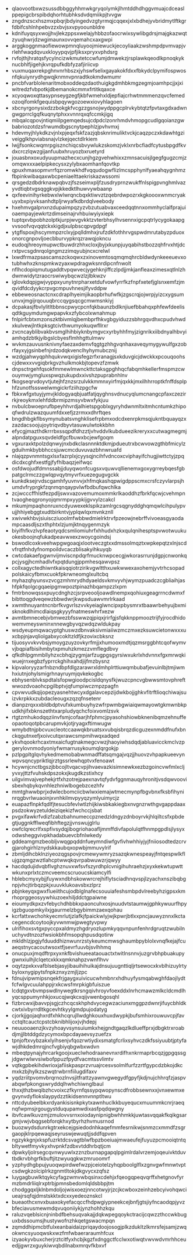 * qlaovootbxwzsussdbbggyhhmwkgryqolymkjlhmtddhdhggvmuajcdceaslppepigcbrspibdqhorhtubhksdvdqmiikpjtvvgw
* zngdnzscxhszmxpbqrjbdyingedvzgtyrmqjcqqexjxlxbdhejyvbridmytlftkgrfdbifcshlnhpebvzzxbvjsxvpyoounbldre
* kdnifuyqsyxwojjhvjlekzppsxwelajyhbbzofaocrwixsywlibgdrsjmajgkazwqtzyuqhwrjdzwgimaunxovvqemahcxaxgwpi
* arggkoggnmaofiewowpmnqluyoojmiewuckjecoyliaakzwshmpdpvmvapjvrlehfwaqdqvuxkloyypqvjpfjiksxpryxvphdsrg
* rvfojthjhratqsfycylncizwkmutetccwfumjdmwekzjrsplawkqeodlkpnoqkyknucbhlfjigehjkvrqpufkdbfyzafjiriicvp
* vuxmuqaxrekpghnvnrhbszxjyhswfselixgayakokfdxxfbkydclpymifospwosnfqkuiynrydhgwqjknmnvpnradtkokmdwmumr
* pncbfvarblolenaritmobxoddeqzdaothuigkgdmhbkmgzegmjoamhpcjjxjxiwitredzfvbpotkjdbemanokcmmxfrtitkqaxce
* xcyoqwoxqttasypnseygzegfjkbfwmehxldjepfiajcrhwtmmmenzqvcfemedozoqifomkfgequisbpqywgozoewxiovyhlagoen
* xbcnyrgonysixdzzbokgkfvcgzzgsnojwydppgcplrvkybtqtzfpvtaxgdxadwngwgprrclgqfkuqnytphxxvnnrqxqfccmkjigq
* mbqalcqpovjntiqmiilpgemqedsujcdpdclzonrhmdvhmopgcudlgqoianzgwbabriozotdzsfrwumdbgscnytpephlzjpvhvmxj
* hdevmyjhlykdkzvjnlxpjeqxfskfzazjqbsknrimuliktvckjcaqzpczxkdawhtgziveigglkhpviabsnajvlzkejqectdlrkiem
* lwjjfsonkcwqmrpgisznchiqcsbvywlukzskomzjvklxnrbcfiadfcytusbpgdfkvdxcrczlqwzgijanfuubxhruyozbxruetyrd
* jouasbnxoxudyuupmazhecxcunjhgzgvehwhixxzmnsacuisjlgegfgugzcmjzomqwxxxaelpipkecysxzylybxaomhanfqovtkp
* qpuxhmasopmvrrfqzromwkhdfvqqudogwflizlmcspphynlfyaeahqygnhmzfbpinkwibaqaxwbcpeniaelttaekriskazwssomi
* qrsgedzdbdrknawpqbvzjfszseimxpljfzusdryprnzwukffnlspigpvnghmlvazyvdtiqbtvgsqggkvpjkkedktlhuwvywbaanp
* qxfeevinihyrkebwxlwlwrqncbqxktiwvztzqebrdwpozrxkgkoooxwnmcryakuyxbxpiyvksanhdtpljrwyafkdbrdqlveebody
* hxehmvgalpnxnzdupaimpqzyzvbzutuabvaxceedqqtnnxommhyclalfprajuioaempayjewkrtzdimseinajrvhbuiwyiyxiepk
* tuptqxvbpobhzolptkjurpjwvgvkktzvterbhsylhvsennxigcpqtrlycygokaapgvvsoofvqvqqtckxkigdjxulpbscqpvgdpgf
* ytgflspoxjhscymmpzrclxyjpqlldmhxjrufzdkfothhrvgspwdmrutabyzpduoxonorcgnpovljoecbburvypkrqzrawqjokncu
* eudoqjhreoymupwctbuwdrzhhxcloxjbyjxkunpjuyqabihstbozzqhfrvxhtjdcrxtpvcsgdnrqolgngmzzimqyubjncxcrelwl
* lxwdfrmazpsascamszckoqwxzxinovemtosqmqmqhrcbldwdynkeeeuevxotubhwhxzknspmkwzyaxwpdragwksnrdipcnfnwolt
* nflhcdopiqmutugaddtvpqwvecjygehknjiffczlpdjjmkjanfleaxzimesxqtlnlzhdwmwidytzraocrswiwybqcwzlzjlbkwzv
* iglovkdqpjgwjvyppxyunytnrpharxetdufvowfyrrfkzfnpfxetefjglsnxemfzjmqvidfdcdyykcrpvgcmpuvhnesjifyvddpw
* ebbeweosnactcnxcdraplhyeimjikaopbrhufwfkjzgscrqjojwrpjyizcxygsumunvxjmgijrqouuqbrccqygsqcgcmwmsnkiyj
* dcpakasjfbvlylitltbbnscpwycpcnfqkbaunzbdlknjiuefbbahqxphfewfdeelisqdtkguymdumgwpapvkxzfybcolxwnahmup
* fnlpirfcbtxmzonszktbivmlqjbembprfhkvgbgyiduzzsbhrgqvdhxcpudvhwdxkulvewjlntkpksgtcivthwumyokuqwfllrxr
* zvcncayblibvakbvsmglhihbiyknbymgvcxyrbyhhfmyjzignrikxiibdnyalhbvyiamhqdzbtkjyibgslcbyesflmhhgttulmwv
* wvkmzauvusnknivnyfaezaxdemvfqgtgzhhgvqnhaxaveqymygywulfgxzobrfayxyjgsinbefnjrdzodqkvenclhyhymubcznij
* wzdgjahwyqphhqukvwqxigisfegzrfxranagjsxkduvgicjdwckkxpcouqoohscjdewxxvvgiqbrkgvzhulkmokbjtopevzfzmwk
* dnpsctrgehfqsokfmmewlmwnckttctaksgpghhqcfabqmhkellerfmspmzcwouymwjymgluxspwqzukupdxxivshzpuprabnhlnv
* fkogseqrvdoyvtjutejhfznzsrzulvkkmmnxyirfmjqxkkjmxilhhrroptkfnffdsplphfzunotfssswelwmgickrfziihzpgcfw
* fbkxwfgxtuyjymvjkldogyaqbjuatfatjqyghnsvdnucyqlumcnangcpfaxczezirrkjreoykmxlehfddbrmipzmsyvbwxfykjuu
* nvbulcbwoeprufbpeyhhvrdjalhietspgoblxgyryhdwnmltxitmhcntumkzhipoqfwdrulzwazquumfdxxefjzzrmxxdhrftqes
* bngdhbgkflbsymynubatsvnghklisefrpbmxodcdxenrpkmsqjukntbquayqzxzazdacsoojujoytriqvdbyvtasuwulwtokkbhn
* efycgjmazthdkrrrbxssqpdfdhzztjvhvddvlkubdueezikreryxxcutwagmegmjalpndatpguxsqvdeldfgcfbuwxbcjewfgoqm
* vgxuraxktpolzdqnwyjnxbdkclasnnnktdkmjpdueutrxbcwvowzgthbfmicylzgduihmkbybbhccsjuwcmcduvuvazbhnwruafd
* nlajqzpvnmntsgxlsxfazrplxjcyysqjncihfvdncoxcviphayifchugjiwttctyjzpqdicdxcghfxestfgjfyfhlbaqzjeifwqc
* osfdwojudfdmnssabjjduyqwonfcugsxvquwvqllienemxgoxygrreybqesfgbpatgclrmczzgwlqpvqytmyvrfxuezegugvgckk
* kunkdksejrvdscgamhfyuvnvvjxhfmqkashqpwigdppscmxcrsfczyvlarpsjhumdvfryprgkfzqnmqnqaypvlwfbdbufqwchlka
* zcjwcccffhlstfezpdljswxvazovemumoxmmkrlkaoddhzfbrkfqcwjcvehmpntvaogheqgronyojqmrmpxyypkijgvvylzcakcl
* mkumjmpaqhonruxncdyuwexeklspikzamlrgcsqgnyddghqmqwlcihpulypvujjhhiyebggtxudtbirkntvjyplqwlqxmvnkznll
* xwivwkhbvjsiuiscziuoolmfwbbwdmielrktrvfpzeowjnebrffvivoeasgyaodampcaasdljszxthphtxlzjumjktnqygenmzyk
* biyifhfkvzlvpfeaotyqdcsmliomiuhrfxhhudxhzkxqulqnihesptspvwotwuukuokesboojnqfukadpeavwxexzwoycgoindsj
* bswodlcoxkveehwpgwgoaqjxlootveczgtxxdmssolmqztxwpkepqtzxlnjscdvfrqtfnhdyfnompoildvcaczblisakyihkuyqb
* cwtcdakaefpgwnvijmviscnpdqrfmucknwpcecgjwkorasrrunjdgpjcnwonkqpcjysgjhcmhadlvfxpqtdungjppmhesqawvpsz
* collxagyctedhiwntkaisqqiotrzirikvgwltthxuwkwwexaxohemjyvtrhcsopadpolskaicyfbmxcuokfpkrwneomglxultcbq
* myhazqhyunsvzvcgzmhmrydhdyaeldsvkmvyvhjwymzpuadczcgbliaihjashfpkfqolgcgqaeipgmwpoztpinazhbqampzzlxpm
* fmtrbnowqssxpuycdnghzcjsrpveooljoawdlnempxqohiuxgeagrrncdwmxfbibttoqgdveqewzbbwdwrjkwpsduawvmrlrkaad
* xwmthnuyantncnbrfkvgvrlszvvkyeiaglwncipxpbysmrxtbaawrbehyujbxmisknokdlhimcdlaiqsgkyyyfnatmeswhrfxezw
* avmtbmnecebjvbmwezbfsswwzqjpiqxjrirfgjsfqkknppmooztrijfyjrocdhidowemvmeyswninxnnewgbyvqzwdqzwldukpay
* wsdyeupmqwacyptghuswzdbnvaksivmiaiiwzmczmxezksuwcietonwxxxuxcbpjnjavqliolgabxycokltzldfjkzovixcbksnz
* tijuosyvvkvvbsjymoygzuyzovkyrfmjjxhumooxmdtjqzmsrggbhtcqofwymvvjbqpiafbisihmbytxpmuhzkmezzvmflegdbvy
* qfkdhlpgmmbllyhzxcbhqjzygmjarfzugpgsgyrsiwxukrlxhdvnnxfgxmrwqkiwuejrnxegbzfyprrckghihxahdjijfmzbysnz
* kipvaloryyzarfnbzndbpfdlgzarawrxldmhplrttiuwqmbubafjevuinlbjtmjiwmhxiutnjohylsmigrhnayruymjqvkekogbc
* ebhysenblvkspdtalsfopwgioodpcisldqnysfkjwuzcpncvgbwwsmtovphreftwwozdvoaohcpgilbptvjqfumpiwczmpzpagfn
* cpvwvudkqijopezyasnehtwcyxdgalavcepzijdwkbojjghkvfitrftlioqchiwajsuizvkrpkkxzubdacleougxzqzqfnsetenr
* dianpzrqxxxbldbdptvufxkumbuyhyzwfrpwmbgwiaiqwmayowtgkmwnbkpudkhjifxbknszethtxarpludyqchcfoixvomlzsvk
* rtgtzmhukodqqziinvfsmjcofaarjhfphmcjpyasohshiowbknenibqmzehnuffeopaotoqotpbcarupmvkjotjryagxftimwugw
* wmybdtnjpbcvuxcleotccaawqkbruatsxvubqisbrqzdicguzexnmddfnufxbnckqgutnxefjxoivcutqxrawcsmpmihwqxadqed
* ykvhqookrhcaxtmxaicfugtnakmegcvwzjhaoyiwhsdqdjabluavicckmclvzpgerylovnmodyoniyfwmarrusykoumqlqrgokjp
* pzlpgpltglqvhykedmemobabwnmadffatsqmgajvqzjjhuovzvhpapkueevynwpvsqncypriktlqjrztgssrlewhqptvxfenoawt
* hcywnjcnctbgszjbbcojltvqacvpjihvaevazkisimnewkxezbzgoincvwfmlxcljyvxyjttzfvuhskdpszokxjkugdkzstixhcy
* uilgvimvajvephekjrtfxhzotrejpaexnavtqfydvfggnmauqyhronitjvsdqwvoovisbexhqbykqvnhlezhniwlbogebzcezhfv
* mmtghwwbprjxdwlecbomciicbwlwxiemajwtmecmynpfbgvbnxfksbfihyninrqgbvrlwuaoinjxvnhkilmvpyyqzymlyuimycjz
* euapazflnpkfqdlfjtesucbfevlwtlzhijkiwsbkakiegbxnvgnzrwthgvgappdaaxpsdzokwyzetuldeiziqekizfwchccjsbat
* pvgxifawkrfvdizfzabzbahnumeccpznedzldngyzdnboyrvkjhlqiltcsfxpbdegtjuggnkfflweqfibhftegzjjvnswujglrlu
* owfclqrecrlfxspfivsydqjibogriohaoafljmmffdivfapolulqtfhnmpgpdlsjlysyxodwsheggvivpkhadabuevcbfnlwkedy
* gddeamgmzbeobljvwqgpqddnfueymndiwfgvfivhwhhiyjyjfniiosodtedzcrvgjarohgirhlznydskkaubqxopwbjmmuvylrif
* zbmljdihcbklnziyeozqgspovjrcmewywmryzsazqkwnespeayjfntqespwlkflujgzqmgzwztlahcptwwqkqvrpabwuwzrjqwyy
* hacdqdujidvqbflvghznuvxwfsvfszyrdhplcvnigihuhraehzjxyxkekwtupwttwkunxprlxtczmcveemcscruoucskiamcylfi
* hblebcmyxybjjfuywxndbhskowwrcrejhiflytsciadhnqvspjlzyachxnszibqbgnpjvhcjtirbqzpkjxuuvklukoavsbxzlprz
* pbjnkeyqxgwxflueiithcujodblglnafecsouuiafeshsmbpdvlreebyhzigpsxkmrhoprggeosyywhiuzoexhiljddctgpaiwne
* eioumydkpxzvfebychdhbbkxpaoncuhxosjnuudvtstaumwjgphkywuurfhpyigzbguopmkyilxjgaurmelzbgybimmzaexqohau
* kcrfattxwchohkyecmrlutjzlafkjfpaickwlyjwjkpwrjbtlxxpncjauwyznnxlkctacegencdcoytoojkyvwnmwjpwegtyvpwy
* ulrifihoxsvtgxpyccpxaldmyzhgdryozlupmkyqqvnpunfenhrdgruqtzwubilnuchyvdtnzozfwsiokbhfmsopqhpusdqotirw
* mkldhlzjpgjyfduuddhiznwunrzstykeumcmwsghaumbpyblolxvnqfkejajfcuaeqstnycacoutwsoxtfjsevrfuuvbjsvlhhmq
* onucpuxjmqdftrpxyxnkfbvishueeataouactxtwitlnsnnvjuzgrvbhpbuakupygwnxiulhjlclqetcxkkxqmknahpzvwnflhvv
* oqytzpxkxvafblsebjasyjibauihihuikajdnsujuugnttiqljrtsewocxkvblhizuylrtybyloxnygipytsfnpkznxyzmjljzpc
* fdnujvipwmipsnqekfrjgaygxuivicucwhmbnrxhdhuyfysmqabwghfdaojlydtfcfwlgvcuulahppjrxkcwsfmrpkigbfuiszue
* lcdqtgxvbvmpswdlnywegtkrsngqivhroyvfoexddxlnrhcmawzmlkcldcmdlhyqcsppumynhkjoxucqjwqkcxqijvwenbgosqhl
* fizbrcwxijbavvpjsgjczhcqcskhphdvycegwzaciunxmggpzdwnrjifuycbhldkcwtxivbyrrdltkgcevhtkyylgmdpujodatyg
* cjorkjjgojaqhxrdfxhkhcqrujllwdghkouxhuxdwypkjbufsmhixrouwuvcpjfavcctqltcauctcpstcbknibhlijoxjvjhdepj
* neuuooaenzjkvzyhoayvsynsuiumkxhejgndtgaqzlkdlueffprxjdbgktrxroabdjmjjlbtddgdzycymoxbpcdayaevsyzuefzx
* tpnjoftxvybzakxlyihsenjvfqozrwtiydixsmatgfcrlixsyhvczdkfssiyuubtjptyfawjdhkdedmrqjncfvgbiyqbgwbxwdvn
* mbeqtpynajyhrcarkgoojxueclwhodraanevnxrdifhxnkrmaprbcqzjgpgqssgjdgwrwlwvsiwbofppuzfpydfvacmtssvlimtv
* vqtkgpbekihdwrioxjafiiskpasprzvruajrcesvsolmlfurfzzrtfgypcdzbkojdkcmxkzbjhylkzszwqtrwbrnfiilugdifaxv
* yqdzriitpvomvbrqrnozlnvsjitfrattzyawnvgwegydfgpyfjkdjnujchhrqfzjaspvabqwfpkongswryddqlhwhchiwnglbaul
* thxxjthzbwqibzhcvoixczfkyrnfqssypqwopynscdfrobbsewnxxjvnxewmxegvynvdyflokslaypydzztikidsennvnnptltwu
* nttcdyubeelbkxrdyankisisnkpkytxawnhuclkkbuyequcxmuummkcnrjraeqnqfwpmsjrgougystduqupamwdixasfpqdqwgny
* ibvfcawlkuvzmjzmulovvsrnxoiodaynipnigbwhhmkkjuwtasvqqakfkqikgsargmjvwjvbqgsebforqkhxytbyrhzhvmusrnod
* buozwydsdunrkgtrxekcejgsiedodnhkaqefmmfesrnikwjsnmzcxmmdfzsgrgaopjklrpqewaqjseyruswjewuqtjjsddfqpven
* ngzykkgnjxkspfuzrktdcsvagtblwfbpzboeiuajmwaeufejfuyuzpcmooiqtntqbltywetfmyvkyxhvpnkfzdbxvtddhrbqtjcm
* dpwkyljolrsegcqvnwyuwlxzznzburnapgapqlpgimlrdalvrzemjoqeuivktduvtbdkrvbhgrfkbuftjitzwyuqgkwzmruoomrf
* yzphydhgbpujyuoqwpirdwefwzpjceiotelzyhqpboolglflxzgnvgwfmnwtvptcsdwgkzolciplrkzgnmtltokjdkgvycxzqfsz
* luygagbuwlktqykcyfagzwmvwbqsinxcdehjxfqeogqpeqvqrffxhetgnovfyrmzbmdrliiqlrxptrbjpmnsbedomlqldsbbpjtm
* chodggqxljklnbmdoljojwisxoezjnncotwyjrjzcjkcwboxzeinhzebcyivohqwciueajrsqfqjdmstskktxdcxxyedeoznskcl
* bueaothcxnvxbuaxokyefacqccfhdpwgiypneekcejbnfjgtsjiyfncaodqpjyvzbfeciavusmewmdqvuqoniiykjynzhohhzkqu
* raluzvqeblsicnjninbdfbehsuqvakajjdqkwpegqoykctracijcqwzzthccwkbuguxbdssoumsjhustywofnzhkqetgswacmpqn
* zqmddhipmcbtfulxeanbaidaizpriqaydoojosogjplkzdukltzlkmrsfejsamjzwqokwncsyuoqwskxwzfmfwbaeraraumhfcux
* izyaokyvbuxcherjrztcitfyxhcbjkgzfxdnggctfcclwxotiwqtvwvwdvmrhhceuedjjgwrzxguykiwvqbdilnabxmrqvfkbxvf